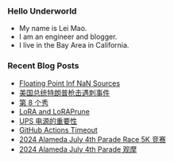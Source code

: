 ### Hello Underworld

- My name is Lei Mao.
- I am an engineer and blogger.
- I live in the Bay Area in California.


### Recent Blog Posts

<!-- BLOG-POST-LIST:START -->
- [Floating Point Inf NaN Sources](https://leimao.github.io/blog/Floating-Point-Inf-NaN-Sources/)
- [美国总统特朗普枪击遇刺事件](https://leimao.github.io/essay/Trump-Gunshot-%E6%9E%AA%E5%87%BB%E9%81%87%E5%88%BA%E4%BA%8B%E4%BB%B6/)
- [第 8 个秀](https://leimao.github.io/essay/%E7%AC%AC8%E4%B8%AA%E7%A7%80-The-8-Show/)
- [LoRA and LoRAPrune](https://leimao.github.io/blog/LoRA-LoRAPrune/)
- [UPS 电源的重要性](https://leimao.github.io/essay/UPS%E7%94%B5%E6%BA%90%E7%9A%84%E9%87%8D%E8%A6%81%E6%80%A7/)
- [GitHub Actions Timeout](https://leimao.github.io/blog/GitHub-Actions-Timeout/)
- [2024 Alameda July 4th Parade Race 5K 竞赛](https://leimao.github.io/life/2024-Alameda-July-4th-Parade-Race-5K/)
- [2024 Alameda July 4th Parade 观摩](https://leimao.github.io/life/2024-Alameda-July-4th-Parade/)
<!-- BLOG-POST-LIST:END -->
